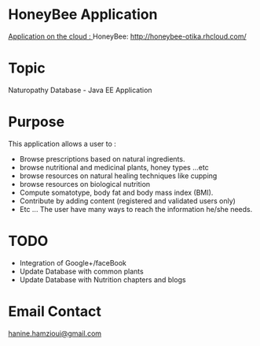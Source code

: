 HoneyBee Application
====================
[Application on the cloud : ](http://honeybee-otika.rhcloud.com/) HoneyBee: http://honeybee-otika.rhcloud.com/

Topic
======
Naturopathy Database - Java EE Application 

Purpose
=======

This application allows a user to :
- Browse prescriptions based on natural ingredients.
- browse nutritional and medicinal plants, honey types ...etc
- browse resources on natural healing techniques like cupping
- browse resources on biological nutrition
- Compute somatotype, body fat and body mass index (BMI).
- Contribute by adding content (registered and validated users only)
- Etc ...
The user have many ways to reach the information he/she needs.

TODO
====
- Integration of Google+/faceBook
- Update Database with common plants
- Update Database with Nutrition chapters and blogs

Email Contact
=============
hanine.hamzioui@gmail.com
